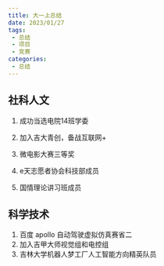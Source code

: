 ```yaml
---
title: 大一上总结
date: 2023/01/27
tags:
 - 总结
 - 项目
 - 竞赛
categories:
 - 总结
---
```


## 社科人文

1. 成功当选电院14班学委

2. 加入吉大青创，备战互联网+

3. 微电影大赛三等奖

4. e天志愿者协会科技部成员
5. 国情理论讲习班成员

## 科学技术

1. 百度 apollo 自动驾驶虚拟仿真赛省二
2. 加入吉甲大师视觉组和电控组
3. 吉林大学机器人梦工厂人工智能方向精英队员

